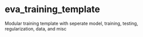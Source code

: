 # eva_training_template
Modular training template with seperate model, training, testing, regularization, data, and misc
